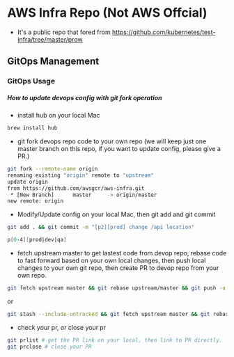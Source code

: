 # AWS Infra Repo (Not AWS Offcial)

- It's a public repo that fored from https://github.com/kubernetes/test-infra/tree/master/prow

## GitOps Management

### GitOps Usage

##### How to update devops config with git fork operation

- install hub on your local Mac

```bash
brew install hub
```

- git fork devops repo code to your own repo (we will keep just one master branch on this repo, if you want to update config, please give a PR.)

```bash
git fork --remote-name origin
renaming existing "origin" remote to "upstream"
update origin 
from https://github.com/awsgcr/aws-infra.git
 * [New Branch]      master     -> origin/master
new remote: origin
```

- Modify/Update config on your local Mac, then git add and git commit

```bash
git add . && git commit -m "[p2][prod] change /api location"
```

```bash
p[0-4][prod|dev|qa]
```

- fetch upstream master to get lastest code from devop repo, rebase code to fast forward based on your own local changes, then push local changes to your own git repo, then create PR to devop repo from your own repo.

```bash
git fetch upstream master && git rebase upstream/master && git push -u origin master -f && git pull-request --no-edit
```
or
```bash
git stash --include-untracked && git fetch upstream master && git rebase upstream/master && git push -u origin master -f && git pull-request --no-edit
```

- check your pr, or close your pr

```bash
git prlist # get the PR link on your local, then link to PR directly.
git prclose # close your PR
```
